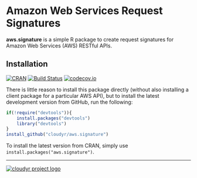 # Amazon Web Services Request Signatures #

**aws.signature** is a simple R package to create request signatures for Amazon Web Services (AWS) RESTful APIs.

## Installation ##

[![CRAN](http://www.r-pkg.org/badges/version/aws.signature)](http://cran.r-project.org/package=aws.signature)
[![Build Status](https://travis-ci.org/cloudyr/aws.signature.png?branch=master)](https://travis-ci.org/cloudyr/aws.signature) [![codecov.io](http://codecov.io/github/cloudyr/aws.signature/coverage.svg?branch=master)](http://codecov.io/github/cloudyr/aws.signature?branch=master)

There is little reason to install this package directly (without also installing a client package for a particular AWS API), but to install the latest development version from GitHub, run the following:

```R
if(!require("devtools")){
    install.packages("devtools")
    library("devtools")
}
install_github("cloudyr/aws.signature")
```

To install the latest version from CRAN, simply use `install.packages("aws.signature")`.

---
[![cloudyr project logo](http://i.imgur.com/JHS98Y7.png)](https://github.com/cloudyr)
